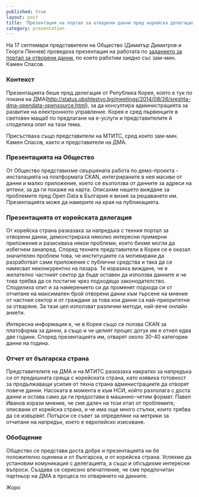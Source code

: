 ```yaml
---
published: true
layout: post
title: "Презентация на портал за отворени данни пред корейска делегация в МС"
category: presentation
---
```


На 17 септември представители на Общество (Димитър Димитров и Георги Пенчев) проведоха презентация на работата по [заданието за портал за отворени данни](http://status.obshtestvo.bg/meetings/2014/08/19/sreshta-kamen-spassov-mtits.html), по което работим заедно със зам-мин. Камен Спасов.

### Контекст

Презентацията беше пред делегация от Република Корея, която е тук по покана на ДМА(http://status.obshtestvo.bg/meetings/2014/08/26/sreshta-dma-opendata-opensource.html), за да консултира администрацията за развитие на електронното управление. Корея е сред първенците в световен мащаб по предлагане на е-услуги и представителите й споделиха опит на тази тема.

Присъстваха също представители на МТИТС, сред които зам-мин. Камен Спасов, както и представители на ДМА.

### Презентацията на Общество

От Общество представихме свършената работа по демо-проекта - инсталацията на платформата CKAN, интегрираните в нея масиви от данни и малко приложение, което се възползва от данните за адреси на аптеки, за да ги покаже на карта. Описахме нашето виждане за проблемите пред Open Data в България и визия за решаването им. Презентацията може да намерите на края на публикацията.

### Презентацията от корейската делегация

От корейска страна разказаха за напредъка с техния портал за отворени данни, демонстрираха няколко интересни примерни приложения и разискваха някои проблеми, които бихме могли да избегнем занапред. Според техните представители в Корея се е оказал значителен проблем това, че институциите са мотивирани да разработват сами приложения с публични средства и така да се намесват неконкурентно на пазара. Те изразиха виждане, че е желателно частният сектор да бъде оставен да използва данните и че това трябва да се постигне чрез подходящо законодателство. Споделиха опит и за намерението си да променят подхода си от отчитане на максимален брой отворени данни към търсене на мнение от частния сектор и от граждани за това кои данни са най-приоритетни за отваряне. За тази цел използват различни методи, най-вече онлайн анкети.

Интересна информация е, че в Корея също се ползва CKAN за платоформа за данни, а също и че целият процес дотук им е отнел едва две години. Според презентацията им, отварят около 30-40 категории данни на година.

### Отчет от българска страна

Представителите на ДМА и на МТИТС разказаха накратко за напредъка си от предишната среща с корейската страна, като изявиха готовност за продължаващи усилия от тяхна страна администрациите да отворят повече данни. Насоката в момента е към НСИ, който разполага с доста данни и остава само да ги предостави в машинно-четим формат. Павел Иванов изрази мнение, че сме далеч на този етап от проблемите, описвани от корейска страна, и че има още много стъпки, които трябва да се извървят. Потърси се съвет за определяне на метрики за отчитане на напредък, което е европейско изискване.

### Обобщение

Общество се представи доста добре и презентацията ни бе положително оценена и от българска, и от корейска страна. Успяхме да установим комуникация с делегацията, а също и обсъдихме интересни въпроси. Създава се сериозно впечатление, че сме предпочитан партньор на ДМА в процеса по отварянето на данните.

Жоро

<script async class="speakerdeck-embed" data-id="bd8a6de020250132fa3d463cb3105589" data-ratio="1.33333333333333" src="//speakerdeck.com/assets/embed.js"></script>
